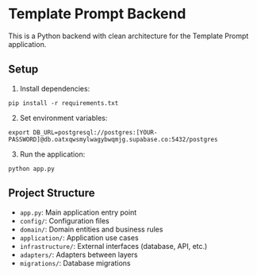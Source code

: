 
# Template Prompt Backend

This is a Python backend with clean architecture for the Template Prompt application.

## Setup

1. Install dependencies:
```
pip install -r requirements.txt
```

2. Set environment variables:
```
export DB_URL=postgresql://postgres:[YOUR-PASSWORD]@db.oatxqwsmylwagybwqmjg.supabase.co:5432/postgres
```

3. Run the application:
```
python app.py
```

## Project Structure

- `app.py`: Main application entry point
- `config/`: Configuration files
- `domain/`: Domain entities and business rules
- `application/`: Application use cases
- `infrastructure/`: External interfaces (database, API, etc.)
- `adapters/`: Adapters between layers
- `migrations/`: Database migrations
